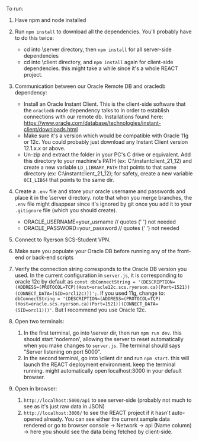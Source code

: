 To run:
1. Have npm and node installed

2. Run `npm install` to download all the dependencies. You'll probably have to do this twice:
    * cd into \server directory, then `npm install` for all server-side dependencies
    * cd into \client directory, and `npm install` again for client-side dependencies. this might take a while since it's a whole REACT project.

3. Communication between our Oracle Remote DB and oracledb dependency:
    * Install an Oracle Instant Client. This is the client-side software that the `oracledb` node dependency talks to in order to establish connections with our remote db. Installations found here: https://www.oracle.com/database/technologies/instant-client/downloads.html
    * Make sure it's a version which would be compatible with Oracle 11g or 12c. You could probably just download any Instant Client version 12.1.x.x or above.
    * Un-zip and extract the folder in your PC's C drive or equivalent. Add this directory to your machine's PATH (ex: C:\instantclient_21_12) and create a new variable `LD_LIBRARY_PATH` that points to that same directory (ex: C:\instantclient_21_12); for safety, create a new variable `OCI_LIB64` that points to the same dir.

4. Create a `.env` file and store your oracle username and passwords and place it in the \server directory. note that when you merge branches, the `.env` file might disappear since it's ignored by git once you add it to your `.gitignore` file (which you should create).
    * ORACLE_USERNAME=your_usrname	// quotes (' ') not needed
    * ORACLE_PASSWORD=your_password	// quotes (' ') not needed

5. Connect to Ryerson SCS-Student VPN.

6. Make sure you populate your Oracle DB before running any of the front-end or back-end scripts

7. Verify the connection string corresponds to the Oracle DB version you used. In the current configuration in `server.js`, it is corresponding to oracle 12c by default as `const dbConnectString = '(DESCRIPTION=(ADDRESS=(PROTOCOL=TCP)(Host=oracle12c.scs.ryerson.ca)(Port=1521))(CONNECT_DATA=(SID=orcl12c)))';`. If you used 11g, change to: `dbConnectString = '(DESCRIPTION=(ADDRESS=(PROTOCOL=TCP)(Host=oracle.scs.ryerson.ca)(Port=1521))(CONNECT_DATA=(SID=orcl1)))'`. But I recommend you use Oracle 12c.

8. Open two terminals:
    1. In the first terminal, go into \server dir, then run `npm run dev`. this should start 'nodemon', allowing the server to reset automatically when you make changes to `server.js`. The terminal should says "Server listening on port 5000".
    2. In the second terminal, go into \client dir and run `npm start`. this will launch the REACT deployment environment. keep the terminal running. might automatically open localhost:3000 in your default browser.

9. Open in browser:
    1. `http://localhost:5000/api` to see server-side (probably not much to see as it's just raw data in JSON)
    2. `http://localhost:3000/` to see the REACT project if it hasn't auto-opened already. You can see either the current sample data rendered or go to browser console -> Network -> api (Name column) -> here you should see the data being fetched by client-side.